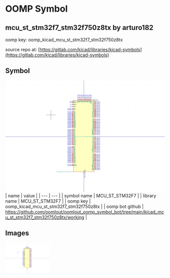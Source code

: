 # OOMP Symbol  
## mcu_st_stm32f7_stm32f750z8tx  by arturo182  
  
oomp key: oomp_kicad_mcu_st_stm32f7_stm32f750z8tx  
  
source repo at: [https://gitlab.com/kicad/libraries/kicad-symbols](https://gitlab.com/kicad/libraries/kicad-symbols)  
## Symbol  
  
[![working.png](working_600.png)](working.png)  
| name | value | 
| --- | --- | 
| symbol name | MCU_ST_STM32F7 | 
| library name | MCU_ST_STM32F7 | 
| oomp key | oomp_kicad_mcu_st_stm32f7_stm32f750z8tx | 
| oomp bot github | https://github.com/oomlout/oomlout_oomp_symbol_bot/tree/main/kicad_mcu_st_stm32f7_stm32f750z8tx/working | 
## Images  
  
[![working.png](working_140.png)](working.png)  
